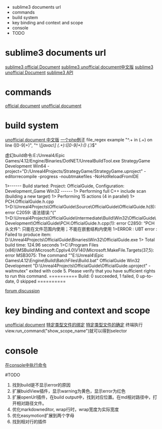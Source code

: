 <!-- MarkdownTOC -->

- sublime3 documents url
- commands
- build system
- key binding and context and scope
- console
- TODO

<!-- /MarkdownTOC -->
# sublime3 documents url
[sublime3 official Document](https://www.sublimetext.com/docs/3/index.html)
[sublime3 unofficial document中文版](http://sublime-text.readthedocs.io/en/latest/intro.html)
[sublime3 unofficial Document](http://docs.sublimetext.info/en/latest/extensibility/plugins.html)
[sublime3 API](https://www.sublimetext.com/docs/3/api_reference.html)


# commands
[official document](http://www.sublimetext.com/docs/3/commands.html)
[unofficial document](http://docs.sublimetext.info/en/latest/reference/commands.html)



# build system
[unofficial document 中文版](http://sublime-text.readthedocs.io/en/latest/reference/build_systems.html)
[一个php例子](http://www.cnblogs.com/picaso/p/3337866.html)
file_regex example
"^.+ in (.+) on line ([0-9]+)",
"^ *\\[javac\\] (.+):([0-9]+):() (.*)$"

虚幻build命令:E:/Unreal4/Epic Games/4.12/Engine/Binaries/DotNET/UnrealBuildTool.exe StrategyGame Development Win64 -project="D:/Unreal4Projects/StrategyGame/StrategyGame.uproject" -editorrecompile -progress -noubtmakefiles -NoHotReloadFromIDE

1>------ Build started: Project: OfficialGuide, Configuration: Development_Game Win32 ------
1>  Performing full C++ include scan (building a new target)
1>  Performing 15 actions (4 in parallel)
1>  PCH.OfficialGuide.h.cpp
1>D:\Unreal4Projects\OfficialGuide\Source\OfficialGuide\OfficialGuide.h(8): error C2059: 语法错误:“{”
1>D:\Unreal4Projects\OfficialGuide\Intermediate\Build\Win32\OfficialGuide\Development\OfficialGuide\PCH.OfficialGuide.h.cpp(1): error C2850: “PCH 头文件”: 只能在文件范围内使用；不能在嵌套结构内使用
1>ERROR : UBT error : Failed to produce item: D:\Unreal4Projects\OfficialGuide\Binaries\Win32\OfficialGuide.exe
1>  Total build time: 124.96 seconds
1>C:\Program Files (x86)\MSBuild\Microsoft.Cpp\v4.0\V140\Microsoft.MakeFile.Targets(37,5): error MSB3075: The command ""E:\Unreal4\Epic Games\4.12\Engine\Build\BatchFiles\Build.bat" OfficialGuide Win32 Development "D:\Unreal4Projects\OfficialGuide\OfficialGuide.uproject" -waitmutex" exited with code 5. Please verify that you have sufficient rights to run this command.
========== Build: 0 succeeded, 1 failed, 0 up-to-date, 0 skipped ==========

[forum discussion](https://answers.unrealengine.com/questions/92910/is-there-any-way-to-change-the-default-editoride-t.html)


# key binding and context and scope
[unofficial document](http://docs.sublimetext.info/en/latest/customization/key_bindings.html)
[特定类型文件的绑定](https://forum.sublimetext.com/t/file-type-specific-key-bindings/2839/3)
[特定类型文件的确定](https://forum.sublimetext.com/t/selector-on-a-keybind/3785/3)
终端执行view.run_command("show_scope_name")就可以得到selector


# console
[在console中执行命令](http://docs.sublimetext.info/en/latest/extensibility/commands.html?highlight=console)



#TODO
1. 找到build是不显示error的原因
1. 扩展buidView插件，显示warning为黄色，显示error为红色
1. 扩展openUrl插件，在build output中，找到对应位置。在md相对路径中，打开相对路径文件。
1. 优化markdowneditor, wrap行时，wrap宽度为实际宽度
1. 优化easymotion扩展到两个字母
1. 找到相对行的插件